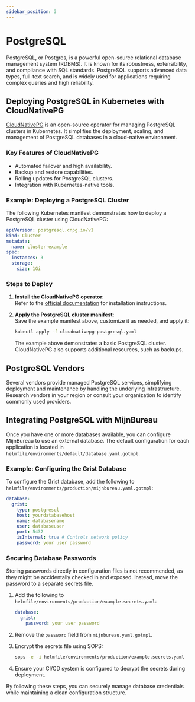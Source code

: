```yaml
---
sidebar_position: 3
---
```


# PostgreSQL

PostgreSQL, or Postgres, is a powerful open-source relational database management system (RDBMS). It is known for its robustness, extensibility, and compliance with SQL standards. PostgreSQL supports advanced data types, full-text search, and is widely used for applications requiring complex queries and high reliability.

## Deploying PostgreSQL in Kubernetes with CloudNativePG

[CloudNativePG](https://cloudnative-pg.io/) is an open-source operator for managing PostgreSQL clusters in Kubernetes. It simplifies the deployment, scaling, and management of PostgreSQL databases in a cloud-native environment.

### Key Features of CloudNativePG

- Automated failover and high availability.
- Backup and restore capabilities.
- Rolling updates for PostgreSQL clusters.
- Integration with Kubernetes-native tools.

### Example: Deploying a PostgreSQL Cluster

The following Kubernetes manifest demonstrates how to deploy a PostgreSQL cluster using CloudNativePG:

```yaml
apiVersion: postgresql.cnpg.io/v1
kind: Cluster
metadata:
  name: cluster-example
spec:
  instances: 3
  storage:
    size: 1Gi
```

### Steps to Deploy

1. **Install the CloudNativePG operator**:  
   Refer to the [official documentation](https://cloudnative-pg.io/documentation/1.27/installation_upgrade/) for installation instructions.

2. **Apply the PostgreSQL cluster manifest**:  
   Save the example manifest above, customize it as needed, and apply it:

   ```bash
   kubectl apply -f cloudnativepg-postgresql.yaml
   ```

   The example above demonstrates a basic PostgreSQL cluster. CloudNativePG also supports additional resources, such as backups.

## PostgreSQL Vendors

Several vendors provide managed PostgreSQL services, simplifying deployment and maintenance by handling the underlying infrastructure. Research vendors in your region or consult your organization to identify commonly used providers.

## Integrating PostgreSQL with MijnBureau

Once you have one or more databases available, you can configure MijnBureau to use an external database. The default configuration for each application is located in `helmfile/environments/default/database.yaml.gotmpl`.

### Example: Configuring the Grist Database

To configure the Grist database, add the following to `helmfile/environments/production/mijnbureau.yaml.gotmpl`:

```yaml
database:
  grist:
    type: postgresql
    host: yourdatabasehost
    name: databasename
    user: databaseuser
    port: 5432
    isInternal: true # Controls network policy
    password: your user password
```

### Securing Database Passwords

Storing passwords directly in configuration files is not recommended, as they might be accidentally checked in and exposed. Instead, move the password to a separate secrets file.

1. Add the following to `helmfile/environments/production/example.secrets.yaml`:

   ```yaml
   database:
     grist:
       password: your user password
   ```

2. Remove the `password` field from `mijnbureau.yaml.gotmpl`.

3. Encrypt the secrets file using SOPS:

   ```bash
   sops -e -i helmfile/environments/production/example.secrets.yaml
   ```

4. Ensure your CI/CD system is configured to decrypt the secrets during deployment.

By following these steps, you can securely manage database credentials while maintaining a clean configuration structure.
